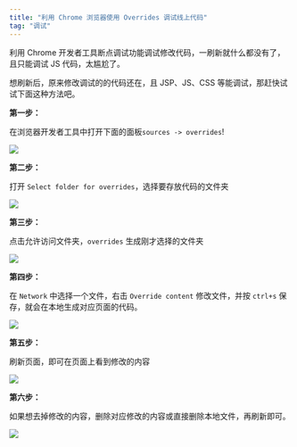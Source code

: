 ```yaml
---
title: "利用 Chrome 浏览器使用 Overrides 调试线上代码"
tag: "调试"
---
```


利用 Chrome 开发者工具断点调试功能调试修改代码，一刷新就什么都没有了，且只能调试 JS 代码，太尴尬了。

想刷新后，原来修改调试的的代码还在，且 JSP、JS、CSS 等能调试，那赶快试试下面这种方法吧。

**第一步：**

在浏览器开发者工具中打开下面的面板`sources -> overrides`!

<img src="../imgs/73/01.webp" />

**第二步：**

打开 `Select folder for overrides`，选择要存放代码的文件夹

<img src="../imgs/73/02.webp" />

**第三步：**

点击允许访问文件夹，`overrides` 生成刚才选择的文件夹

<img src="../imgs/73/03.webp" />

**第四步：**

在 `Network` 中选择一个文件，右击 `Override content` 修改文件，并按 `ctrl+s` 保存，就会在本地生成对应页面的代码。

<img src="../imgs/73/04.webp" />

**第五步：**

刷新页面，即可在页面上看到修改的内容

<img src="../imgs/73/05.webp" />

**第六步：**

如果想去掉修改的内容，删除对应修改的内容或直接删除本地文件，再刷新即可。

<img src="../imgs/73/06.webp" />
